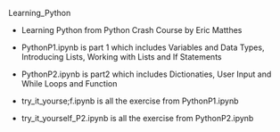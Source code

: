 Learning_Python

- Learning Python from Python Crash Course by Eric Matthes

- PythonP1.ipynb is part 1 which includes Variables and Data Types, Introducing Lists, Working with Lists and If Statements

- PythonP2.ipynb is part2 which includes Dictionaties, User Input and While Loops and Function

- try_it_yourse;f.ipynb is all the exercise from PythonP1.ipynb

- try_it_yourself_P2.ipynb is all the exercise from PythonP2.ipynb